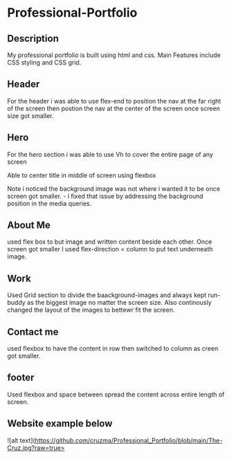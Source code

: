 # Professional-Portfolio

## Description

My professional portfolio is built using html and css. Main Features include CSS styling and CSS grid.

## Header

For the header i was able to use flex-end to position the nav at the far right of the screen then postion the nav at the center of the screen once screen size got smaller.

## Hero

For the hero section i was able to use Vh to cover the entire page of any screen

Able to center title in middle of screen using flexbox

Note i noticed the background image was not where i wanted it to be once screen got smaller.
    - i fixed that issue by addressing the background position in the media queries.

## About Me

used flex box to but image and written content beside each other. Once screen got smaller I used flex-direction = column to put text underneath image.

## Work

Used Grid section to divide the baackground-images and always kept run-buddy as the biggest image no matter the screen size. Also continously changed the layout of the images to bettewr fit the screen.

## Contact me

used flexbox to have the content in row then switched to column as creen got smaller.

## footer

Used flexbox and space between spread the content across entire length of screen.

## Website example below

![alt text](https://github.com/cruzma/Professional_Portfolio/blob/main/The-Cruz.jpg?raw=true>
